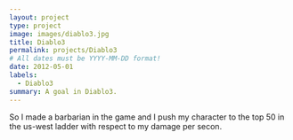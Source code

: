 ```yaml
---
layout: project
type: project
image: images/diablo3.jpg
title: Diablo3
permalink: projects/Diablo3
# All dates must be YYYY-MM-DD format!
date: 2012-05-01
labels:
  - Diablo3
summary: A goal in Diablo3.
---
```




So I made a barbarian in the game and I push my character to the top 50 in the us-west ladder with respect to my damage per secon.












